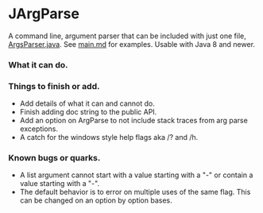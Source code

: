 # JArgParse
A command line, argument parser that can be included with just one file, [ArgsParser.java](src/ArgsParser.java). See [main.md](docs/main.md) for examples. Usable with Java 8 and newer.


### What it can do.

### Things to finish or add.
 - Add details of what it can and cannot do.
 - Finish adding doc string to the public API.
 - Add an option on ArgParse to not include stack traces from arg parse exceptions.
 - A catch for the windows style help flags aka /? and /h.

### Known bugs or quarks.
 - A list argument cannot start with a value starting with a "-" or contain a value starting with a "-".
 - The default behavior is to error on multiple uses of the same flag. This can be changed on an option by option bases.

